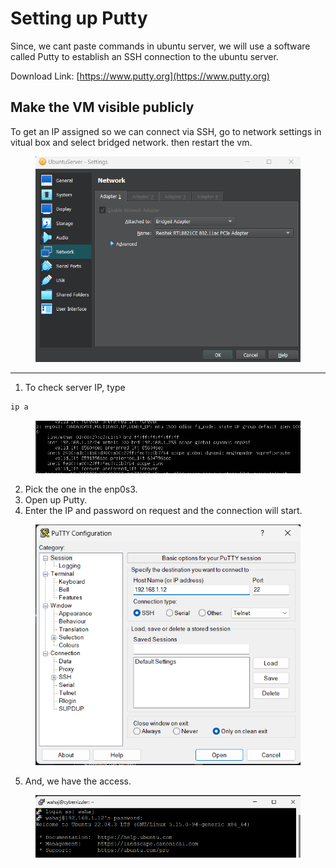 # Setting up Putty

Since, we cant paste commands in ubuntu server, we will use a software called Putty to establish an SSH connection to the ubuntu server.

Download Link: [https://www.putty.org](https://www.putty.org)

## Make the VM visible publicly

To get an IP assigned so we can connect via SSH, go to network settings in vitual box and select bridged network. then restart the vm.

<figure><img src="../../.gitbook/assets/image (3) (1) (1) (1) (1) (1) (1) (1) (1) (1).png" alt=""><figcaption></figcaption></figure>

***

1. To check server IP, type&#x20;

```bash
ip a
```

<figure><img src="../../.gitbook/assets/image (3) (1) (1) (1) (1) (1) (1) (1) (1).png" alt=""><figcaption></figcaption></figure>

2. Pick the one in the enp0s3.
3. Open up Putty.
4. Enter the IP and password on request and the connection will start.

<figure><img src="../../.gitbook/assets/image (1) (1) (1) (1) (1) (1) (1) (1) (1) (1) (1) (1) (1).png" alt=""><figcaption></figcaption></figure>

5. And, we have the access.

<figure><img src="../../.gitbook/assets/image (2) (1) (1) (1) (1) (1) (1) (1) (1) (1) (1).png" alt=""><figcaption></figcaption></figure>
